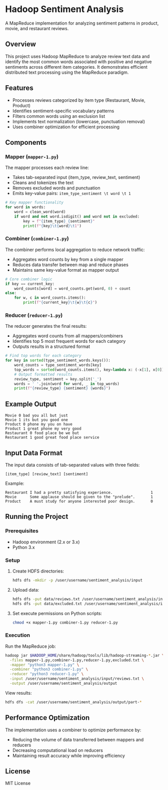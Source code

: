 # Hadoop Sentiment Analysis

A MapReduce implementation for analyzing sentiment patterns in product, movie, and restaurant reviews.

## Overview

This project uses Hadoop MapReduce to analyze review text data and identify the most common words associated with positive and negative sentiments across different item categories. It demonstrates efficient distributed text processing using the MapReduce paradigm.

## Features

- Processes reviews categorized by item type (Restaurant, Movie, Product)
- Identifies sentiment-specific vocabulary patterns
- Filters common words using an exclusion list
- Implements text normalization (lowercase, punctuation removal)
- Uses combiner optimization for efficient processing

## Components

### Mapper (`mapper-1.py`)

The mapper processes each review line:
- Takes tab-separated input (item_type, review_text, sentiment)
- Cleans and tokenizes the text
- Removes excluded words and punctuation
- Emits key-value pairs: `item_type_sentiment \t word \t 1`

```python
# Key mapper functionality
for word in words:
    word = clean_word(word)
    if word and not word.isdigit() and word not in excluded:
        key = f"{item_type}_{sentiment}"
        print(f"{key}\t{word}\t1")
```

### Combiner (`combiner-1.py`)

The combiner performs local aggregation to reduce network traffic:
- Aggregates word counts by key from a single mapper
- Reduces data transfer between map and reduce phases
- Maintains same key-value format as mapper output

```python
# Core combiner logic
if key == current_key:
    word_counts[word] = word_counts.get(word, 0) + count
else:
    for w, c in word_counts.items():
        print(f"{current_key}\t{w}\t{c}")
```

### Reducer (`reducer-1.py`)

The reducer generates the final results:
- Aggregates word counts from all mappers/combiners
- Identifies top 5 most frequent words for each category
- Outputs results in a structured format

```python
# Find top words for each category
for key in sorted(type_sentiment_words.keys()):
    word_counts = type_sentiment_words[key]
    top_words = sorted(word_counts.items(), key=lambda x: (-x[1], x[0]))[:5]
    # Output formatted results
    review_type, sentiment = key.split('_')
    words = ' '.join(word for word, _ in top_words)
    print(f"{review_type} {sentiment} {words}")
```

## Example Output

```
Movie 0 bad you all but just
Movie 1 its but you good one
Product 0 phone my you on have
Product 1 great phone my very good
Restaurant 0 food place be we but
Restaurant 1 good great food place service
```

## Input Data Format

The input data consists of tab-separated values with three fields:
```
[item_type] [review_text] [sentiment]
```

Example:
```
Restaurant I had a pretty satisfying experience.                 1
Movie      Some applause should be given to the "prelude".       1
Product    A must study for anyone interested poor design.       0
```

## Running the Project

### Prerequisites
- Hadoop environment (2.x or 3.x)
- Python 3.x

### Setup

1. Create HDFS directories:
   ```bash
   hdfs dfs -mkdir -p /user/username/sentiment_analysis/input
   ```

2. Upload data:
   ```bash
   hdfs dfs -put data/reviews.txt /user/username/sentiment_analysis/input/
   hdfs dfs -put data/excluded.txt /user/username/sentiment_analysis/input/
   ```

3. Set execute permissions on Python scripts:
   ```bash
   chmod +x mapper-1.py combiner-1.py reducer-1.py
   ```

### Execution

Run the MapReduce job:

```bash
hadoop jar $HADOOP_HOME/share/hadoop/tools/lib/hadoop-streaming-*.jar \
  -files mapper-1.py,combiner-1.py,reducer-1.py,excluded.txt \
  -mapper "python3 mapper-1.py" \
  -combiner "python3 combiner-1.py" \
  -reducer "python3 reducer-1.py" \
  -input /user/username/sentiment_analysis/input/reviews.txt \
  -output /user/username/sentiment_analysis/output
```

View results:
```bash
hdfs dfs -cat /user/username/sentiment_analysis/output/part-*
```

## Performance Optimization

The implementation uses a combiner to optimize performance by:
- Reducing the volume of data transferred between mappers and reducers
- Decreasing computational load on reducers
- Maintaining result accuracy while improving efficiency

## License

MIT License

